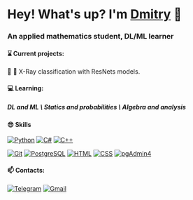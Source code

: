 # Hey! What's up? I'm [Dmitry](https://vk.com/vozdemon99) 🐲
### An applied mathematics student, DL/ML learner
#### ⌛ Current projects:
🍎 🍏 X-Ray classification with ResNets models.
#### 💻 Learning:
##### DL and ML \ Statics and probabilities \ Algebra and analysis
#### 😎 Skills
[![Python](https://img.shields.io/badge/python-3670A0?style=for-the-badge&logo=python&logoColor=ffdd54)](https://www.python.org/)
[![C#](https://img.shields.io/badge/c%23-%23239120.svg?style=for-the-badge&logo=c-sharp&logoColor=white)](https://www.ecma-international.org/wp-content/uploads/ECMA-334_6th_edition_june_2022.pdf)
[![C++](https://img.shields.io/badge/c++-%2300599C.svg?style=for-the-badge&logo=c%2B%2B&logoColor=white)](https://isocpp.org/)

[![Git](https://img.shields.io/badge/Skill-Git-informational?style=flat&logo=Git&logoColor=white&color=6aa6f8)](https://git-scm.com/)
[![PostgreSQL](https://img.shields.io/badge/Skill-PostgreSQL-informational?style=flat&logo=postgresql&logoColor=white&color=6aa6f8)](https://www.postgresql.org/)
[![HTML](https://img.shields.io/badge/Skill-HTML-informational?style=flat&logo=Html5&logoColor=white&color=6aa6f8)](https://html.spec.whatwg.org/multipage/)
[![CSS](https://img.shields.io/badge/Skill-CSS-informational?style=flat&logo=Css3&logoColor=white&color=6aa6f8)](https://www.w3.org/Style/CSS/)
[![pgAdmin4](https://img.shields.io/badge/Skill-pgAdmin4-informational?style=flat&logo=pgAdmin4&logoColor=white&color=6aa6f8)](https://www.pgadmin.org/)

#### 📫 Contacts:
[![Telegram](https://img.shields.io/badge/Telegram-informational?style=flat&logo=telegram&logoColor=white&color=blue)](https://t.me/dimitriy_lvov)
[![Gmail](https://img.shields.io/badge/-Mail-D14836?style=flat&logo=gmail&logoColor=white&color=blue)](mailto:voz-demon.ru@mail.ru)


